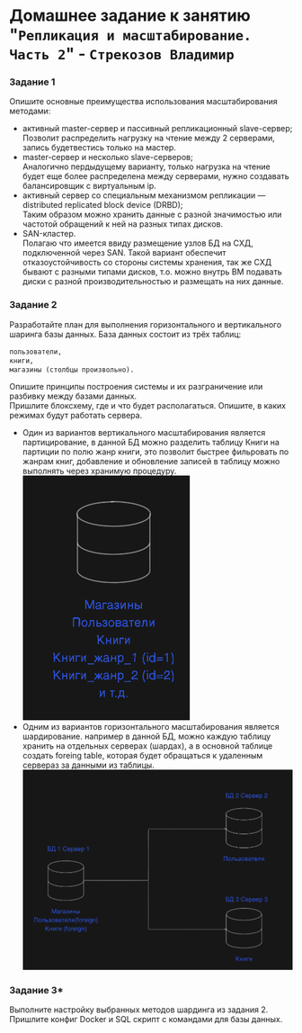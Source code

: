 # Домашнее задание к занятию "`Репликация и масштабирование. Часть 2`" - `Стрекозов Владимир`

### Задание 1
Опишите основные преимущества использования масштабирования методами:  
* активный master-сервер и пассивный репликационный slave-сервер;  
Позволит распределить нагрузку на чтение между 2 серверами, запись будетвестись только на мастер.  
* master-сервер и несколько slave-серверов;   
Аналогично пердыдущему варианту, только нагрузка на чтение будет еще более распределена между серверами, нужно создавать балансировщик с виртуальным ip.  
* активный сервер со специальным механизмом репликации — distributed replicated block device (DRBD);  
Таким образом можно хранить данные с разной значимостью или частотой обращений к ней на разных типах дисков.  
* SAN-кластер.  
  Полагаю что имеется ввиду размещение узлов БД на СХД, подключенной через SAN. Такой вариант обеспечит отказоустойчивость со стороны системы хранения, так же СХД бывают с разными типами дисков, т.о. можно внутрь ВМ подавать диски с разной производительностью и размещать на них данные.  

### Задание 2
Разработайте план для выполнения горизонтального и вертикального шаринга базы данных. База данных состоит из трёх таблиц:

```
пользователи,
книги,
магазины (столбцы произвольно).
```
Опишите принципы построения системы и их разграничение или разбивку между базами данных.  
Пришлите блоксхему, где и что будет располагаться. Опишите, в каких режимах будут работать сервера.  
- Один из вариантов вертикального масштабирования является партицирование, в данной БД можно разделить таблицу Книги на партиции по полю жанр книги, это позволит быстрее фильровать по жанрам книг, добавление и обновление записей в таблицу можно выполнять через хранимую процедуру.  
![](https://github.com/Svalker1989/Replication_and_scaling_Part2/blob/main/Z2_2.PNG)  
- Одним из вариантов горизонтального масштабирования является шардирование. например в данной БД, можно каждую таблицу хранить на отдельных серверах (шардах), а в основной таблице создать foreing table, которая будет обращаться к удаленным сервераз за данными из таблицы.  
![](https://github.com/Svalker1989/Replication_and_scaling_Part2/blob/main/Z2_1.PNG)  

### Задание 3*
Выполните настройку выбранных методов шардинга из задания 2.  
Пришлите конфиг Docker и SQL скрипт с командами для базы данных.  
